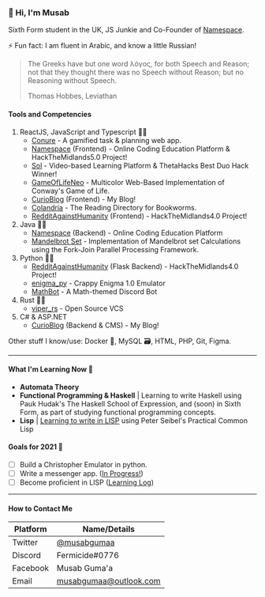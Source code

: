 ### :space_invader: Hi, I'm Musab 

Sixth Form student in the UK, JS Junkie and Co-Founder of [Namespace](https://nmspace.org).

⚡ Fun fact: I am fluent in Arabic, and know a little Russian!

> The Greeks have but one word λόγος, for both Speech and Reason; not that they thought there was no Speech without Reason; but no Reasoning without Speech.
> 
> Thomas Hobbes, Leviathan

#### Tools and Competencies
1. ReactJS, JavaScript and Typescript :technologist:
   * [Conure](https://www.conureapp.co.uk/) - A gamified task & planning web app.
   * [Namespace](https://nmspace.org) (Frontend) - Online Coding Education Platform & HackTheMidlands5.0 Project!
   * [Sol](https://learnwithsol.com) - Video-based Learning Platform & ThetaHacks Best Duo Hack Winner!
   * [GameOfLifeNeo](https://gameoflifeneo.co.uk/) - Multicolor Web-Based Implementation of Conway's Game of Life.
   * [CurioBlog](https://curioblog.co.uk) (Frontend) - My Blog!
   * [Colandria](https://github.com/mgsium/colandria) - The Reading Directory for Bookworms.
   * [RedditAgainstHumanity](https://github.com/JackRTolley/MamboViper) (Frontend) - HackTheMidlands4.0 Project!
1. Java :man_mechanic:
   * [Namespace](https://nmspace.org) (Backend) - Online Coding Education Platform
   * [Mandelbrot Set](https://github.com/mgsium/mandelbrot-vis) - Implementation of Mandelbrot set Calculations using the Fork-Join Parallel Processing Framework.
1. Python :man_student:
   * [RedditAgainstHumanity](https://github.com/JackRTolley/MamboViper) (Flask Backend) - HackTheMidlands4.0 Project!
   * [enigma_py](https://github.com/mgsium/_enigma) - Crappy Enigma 1.0 Emulator
   * [MathBot](https://github.com/mgsium/MathBot) - A Math-themed Discord Bot
1. Rust :scientist:
   * [viper_rs](https://github.com/mgsium/viper-rs) - Open Source VCS
1. C# & ASP.NET
   * [CurioBlog](https://curioblog.co.uk) (Backend & CMS) - My Blog!
  
Other stuff I know/use: Docker :whale:, MySQL :card_file_box:, HTML, PHP, Git, Figma.

<hr/>

#### What I'm Learning Now 🌱

* **Automata Theory**
* **Functional Programming & Haskell** | Learning to write Haskell using Pauk Hudak's The Haskell School of Expression, and (soon) in Sixth Form, as part of studying functional programming concepts.
* **Lisp** | [Learning to write in LISP](https://github.com/mgsium/lisplog) using Peter Seibel's Practical Common Lisp 

#### Goals for 2021 :triangular_flag_on_post:

- [ ] Build a Christopher Emulator in python.
- [ ] Write a messenger app. (<a href="https://github.com/mgsium/paroli" target="_blank">In Progress!</a>)
- [ ] Become proficient in LISP (<a href="https://github.com/mgsium/lisplog" target="_blank">Learning Log</a>)

<hr/>

#### How to Contact Me

| Platform | Name/Details                                     |
|----------|--------------------------------------------------|
| Twitter  | [@musabgumaa](https://twitter.com/musabgumaa)    |
| Discord  | Fermicide#0776                                   |
| Facebook | Musab Guma'a                                     |
| Email    | musabgumaa@outlook.com                           |

<!--
**mgsium/mgsium** is a ✨ _special_ ✨ repository because its `README.md` (this file) appears on your GitHub profile.

Here are some ideas to get you started:

- 🔭 I’m currently working on ...
- 🌱 I’m currently learning ...
- 👯 I’m looking to collaborate on ...
- 🤔 I’m looking for help with ...
- 💬 Ask me about ...
- 📫 How to reach me: ...
- 😄 Pronouns: ...
- ⚡ Fun fact: ...
-->
